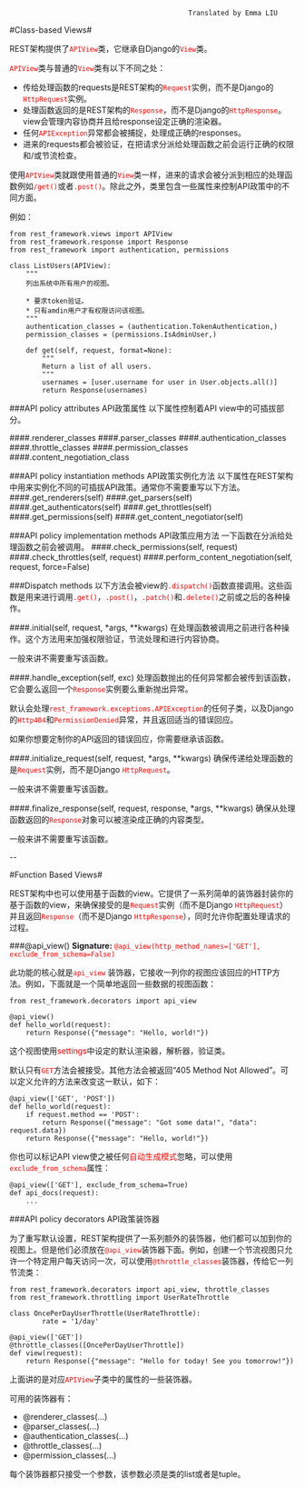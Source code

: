 												Translated by Emma LIU
#Class-based Views#

REST架构提供了<font color=#FF0000>`APIView`</font>类，它继承自Django的<font color=#FF0000>`View`</font>类。

<font color=#FF0000>`APIView`</font>类与普通的<font color=#FF0000>`View`</font>类有以下不同之处：

- 传给处理函数的requests是REST架构的<font color=#FF0000>`Request`</font>实例，而不是Django的<font color=#FF0000>`HttpRequest`</font>实例。
- 处理函数返回的是REST架构的<font color=#FF0000>`Response`</font>，而不是Django的<font color=#FF0000>`HttpResponse`</font>。view会管理内容协商并且给response设定正确的渲染器。
- 任何<font color=#FF0000>`APIException`</font>异常都会被捕捉，处理成正确的responses。
- 进来的requests都会被验证，在把请求分派给处理函数之前会运行正确的权限和/或节流检查。

使用<font color=#FF0000>`APIView`</font>类就跟使用普通的<font color=#FF0000>`View`</font>类一样，进来的请求会被分派到相应的处理函数例如<font color=#FF0000>`/get()`</font>或者<font color=#FF0000>`.post()`</font>。除此之外，类里包含一些属性来控制API政策中的不同方面。

例如：

```
from rest_framework.views import APIView
from rest_framework.response import Response
from rest_framework import authentication, permissions

class ListUsers(APIView):
    """
    列出系统中所有用户的视图。

    * 要求token验证。
    * 只有amdin用户才有权限访问该视图。
    """
    authentication_classes = (authentication.TokenAuthentication,)
    permission_classes = (permissions.IsAdminUser,)

    def get(self, request, format=None):
        """
        Return a list of all users.
        """
        usernames = [user.username for user in User.objects.all()]
        return Response(usernames)
```

###API policy attributes API政策属性
以下属性控制着API view中的可插拔部分。

####.renderer_classes
####.parser_classes
####.authentication_classes
####.throttle_classes
####.permission_classes
####.content_negotiation_class

###API policy instantiation methods API政策实例化方法
以下属性在REST架构中用来实例化不同的可插拔API政策。通常你不需要重写以下方法。
####.get_renderers(self)
####.get_parsers(self)
####.get_authenticators(self)
####.get_throttles(self)
####.get_permissions(self)
####.get_content_negotiator(self)

###API policy implementation methods API政策应用方法
一下函数在分派给处理函数之前会被调用。
####.check_permissions(self, request)
####.check_throttles(self, request)
####.perform_content_negotiation(self, request, force=False)

###Dispatch methods
以下方法会被view的<font color=#FF0000>`.dispatch()`</font>函数直接调用。这些函数是用来进行调用<font color=#FF0000>`.get()`</font>，<font color=#FF0000>`.post()`</font>，<font color=#FF0000>`.patch()`</font>和<font color=#FF0000>`.delete()`</font>之前或之后的各种操作。

####.initial(self, request, *args, **kwargs)
在处理函数被调用之前进行各种操作。这个方法用来加强权限验证，节流处理和进行内容协商。

一般来讲不需要重写该函数。

####.handle_exception(self, exc)
处理函数抛出的任何异常都会被传到该函数，它会要么返回一个<font color=#FF0000>`Response`</font>实例要么重新抛出异常。

默认会处理<font color=#FF0000>`rest_framework.exceptions.APIException`</font>的任何子类，以及Django的<font color=#FF0000>`Http404`</font>和<font color=#FF0000>`PermissionDenied`</font>异常，并且返回适当的错误回应。

如果你想要定制你的API返回的错误回应，你需要继承该函数。

####.initialize_request(self, request, *args, **kwargs)
确保传递给处理函数的是<font color=#FF0000>`Request`</font>实例，而不是Django <font color=#FF0000>`HttpRequest`</font>。

一般来讲不需要重写该函数。

####.finalize_response(self, request, response, *args, **kwargs)
确保从处理函数返回的<font color=#FF0000>`Response`</font>对象可以被渲染成正确的内容类型。

一般来讲不需要重写该函数。

--

#Function Based Views#

REST架构中也可以使用基于函数的view。它提供了一系列简单的装饰器封装你的基于函数的view，来确保接受的是<font color=#FF0000>`Request`</font>实例（而不是Django <font color=#FF0000>`HttpRequest`</font>）并且返回<font color=#FF0000>`Response`</font>（而不是Django <font color=#FF0000>`HttpResponse`</font>），同时允许你配置处理请求的过程。

###@api_view()
**Signature:** <font color=#FF0000>`@api_view(http_method_names=['GET'], exclude_from_schema=False)`</font>


此功能的核心就是<font color=#FF0000>`api_view`</font> 装饰器，它接收一列你的视图应该回应的HTTP方法。例如，下面就是一个简单地返回一些数据的视图函数：

```
from rest_framework.decorators import api_view

@api_view()
def hello_world(request):
    return Response({"message": "Hello, world!"})
```

这个视图使用<font color=#FF0000>settings</font>中设定的默认渲染器，解析器，验证类。

默认只有<font color=#FF0000>`GET`</font>方法会被接受。其他方法会被返回“405 Method Not Allowed”。可以定义允许的方法来改变这一默认，如下：

```
@api_view(['GET', 'POST'])
def hello_world(request):
    if request.method == 'POST':
        return Response({"message": "Got some data!", "data": request.data})
    return Response({"message": "Hello, world!"})
```
你也可以标记API view使之被任何<font color=#FF0000>自动生成模式</font>忽略，可以使用<font color=#FF0000>`exclude_from_schema`</font>属性：

```
@api_view(['GET'], exclude_from_schema=True)
def api_docs(request):
    ...
```

###API policy decorators API政策装饰器

为了重写默认设置，REST架构提供了一系列额外的装饰器，他们都可以加到你的视图上。但是他们必须放在<font color=#FF0000>`@api_view`</font>装饰器下面。例如，创建一个节流视图只允许一个特定用户每天访问一次，可以使用<font color=#FF0000>`@throttle_classes`</font>装饰器，传给它一列节流类：

```
from rest_framework.decorators import api_view, throttle_classes
from rest_framework.throttling import UserRateThrottle

class OncePerDayUserThrottle(UserRateThrottle):
        rate = '1/day'

@api_view(['GET'])
@throttle_classes([OncePerDayUserThrottle])
def view(request):
    return Response({"message": "Hello for today! See you tomorrow!"})
```

上面讲的是对应<font color=#FF0000>`APIView`</font>子类中的属性的一些装饰器。

可用的装饰器有：

- @renderer_classes(...)
- @parser_classes(...)
- @authentication_classes(...)
- @throttle_classes(...)
- @permission_classes(...)

每个装饰器都只接受一个参数，该参数必须是类的list或者是tuple。